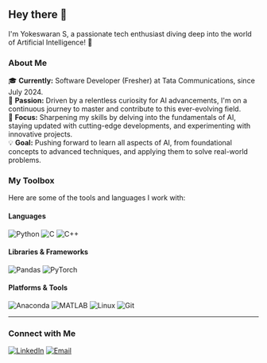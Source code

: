 ## Hey there 👋

I'm Yokeswaran S, a passionate tech enthusiast diving deep into the world of Artificial Intelligence! 🚀

### About Me

🎓 **Currently:** Software Developer (Fresher) at Tata Communications, since July 2024.  
🌱 **Passion:** Driven by a relentless curiosity for AI advancements, I'm on a continuous journey to master and contribute to this ever-evolving field.  
📘 **Focus:** Sharpening my skills by delving into the fundamentals of AI, staying updated with cutting-edge developments, and experimenting with innovative projects.  
💡 **Goal:** Pushing forward to learn all aspects of AI, from foundational concepts to advanced techniques, and applying them to solve real-world problems.

### My Toolbox

Here are some of the tools and languages I work with:

#### Languages
![Python](https://img.shields.io/badge/-Python-3776AB?style=flat-square&logo=python&logoColor=white)
![C](https://img.shields.io/badge/-C-A8B9CC?style=flat-square&logo=c&logoColor=white)
![C++](https://img.shields.io/badge/-C++-00599C?style=flat-square&logo=cplusplus&logoColor=white)

#### Libraries & Frameworks
![Pandas](https://img.shields.io/badge/-Pandas-150458?style=flat-square&logo=pandas&logoColor=white)
![PyTorch](https://img.shields.io/badge/-PyTorch-EE4C2C?style=flat-square&logo=pytorch&logoColor=white)

#### Platforms & Tools
![Anaconda](https://img.shields.io/badge/-Anaconda-44A833?style=flat-square&logo=anaconda&logoColor=white)
![MATLAB](https://img.shields.io/badge/-MATLAB-0076A8?style=flat-square&logo=mathworks&logoColor=white)
![Linux](https://img.shields.io/badge/-Linux-FCC624?style=flat-square&logo=linux&logoColor=white)
![Git](https://img.shields.io/badge/-Git-F05032?style=flat-square&logo=git&logoColor=white)

---

### Connect with Me

[![LinkedIn](https://img.shields.io/badge/-LinkedIn-0077B5?style=flat-square&logo=linkedin&logoColor=white)](https://www.linkedin.com/in/yokeswaran26/)
[![Email](https://img.shields.io/badge/-Email-D14836?style=flat-square&logo=gmail&logoColor=white)](mailto:yokeswaran1718@gmail.com)

